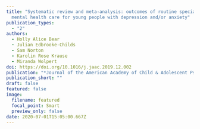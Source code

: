 ```yaml
---
title: "Systematic review and meta-analysis: outcomes of routine specialist
  mental health care for young people with depression and/or anxiety"
publication_types:
  - "2"
authors:
  - Holly Alice Bear
  - Julian Edbrooke-Childs
  - Sam Norton
  - Karolin Rose Krause
  - Miranda Wolpert
doi: https://doi.org/10.1016/j.jaac.2019.12.002
publication: "*Journal of the American Academy of Child & Adolescent Psychiatry, 59*(7):810-841"
publication_short: ""
draft: false
featured: false
image:
  filename: featured
  focal_point: Smart
  preview_only: false
date: 2020-07-01T15:05:00.667Z
---
```

